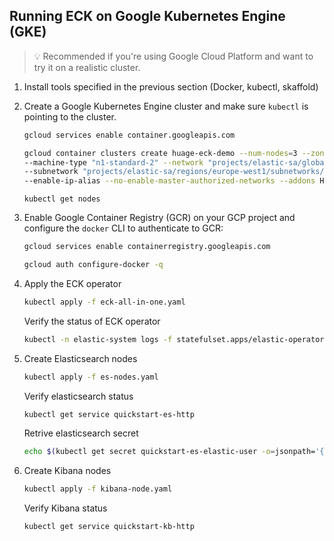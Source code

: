 ##  Running ECK on Google Kubernetes Engine (GKE)

> 💡 Recommended if you're using Google Cloud Platform and want to try it on
> a realistic cluster.

1.  Install tools specified in the previous section (Docker, kubectl, skaffold)

1.  Create a Google Kubernetes Engine cluster and make sure `kubectl` is pointing
    to the cluster.

    ```sh
    gcloud services enable container.googleapis.com
    ```

    ```sh
    gcloud container clusters create huage-eck-demo --num-nodes=3 --zone=europe-west1-b \
    --machine-type "n1-standard-2" --network "projects/elastic-sa/global/networks/default" \
    --subnetwork "projects/elastic-sa/regions/europe-west1/subnetworks/default"  \
    --enable-ip-alias --no-enable-master-authorized-networks --addons HorizontalPodAutoscaling,HttpLoadBalancing 
    ```

    ```
    kubectl get nodes
    ```

1.  Enable Google Container Registry (GCR) on your GCP project and configure the
    `docker` CLI to authenticate to GCR:

    ```sh
    gcloud services enable containerregistry.googleapis.com
    ```

    ```sh
    gcloud auth configure-docker -q
    ```

1.  Apply the ECK operator

    ```sh
    kubectl apply -f eck-all-in-one.yaml
    ```

    Verify the status of ECK operator
    
    ```sh
    kubectl -n elastic-system logs -f statefulset.apps/elastic-operator
    ```

1.  Create Elasticsearch nodes

    ```sh
    kubectl apply -f es-nodes.yaml
    ```
    Verify elasticsearch status
    
    ```sh
    kubectl get service quickstart-es-http
    ```
    
    Retrive elasticsearch secret
    
    ```sh
    echo $(kubectl get secret quickstart-es-elastic-user -o=jsonpath='{.data.elastic}' | base64 --decode)
    ```
1. Create Kibana nodes

   ```sh
   kubectl apply -f kibana-node.yaml
   ```
   Verify Kibana status
   
   ```sh
   kubectl get service quickstart-kb-http
   ```
   
   
   
   